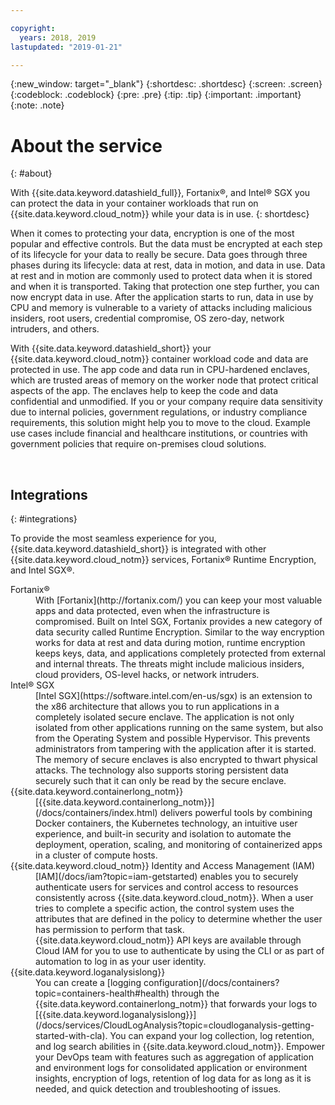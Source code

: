 ```yaml
---

copyright:
  years: 2018, 2019
lastupdated: "2019-01-21"

---
```


{:new_window: target="_blank"}
{:shortdesc: .shortdesc}
{:screen: .screen}
{:codeblock: .codeblock}
{:pre: .pre}
{:tip: .tip}
{:important: .important}
{:note: .note}

# About the service
{: #about}

With {{site.data.keyword.datashield_full}}, Fortanix®, and Intel® SGX you can protect the data in your container workloads that run on {{site.data.keyword.cloud_notm}} while your data is in use.
{: shortdesc}

When it comes to protecting your data, encryption is one of the most popular and effective controls. But the data must be encrypted at each step of its lifecycle for your data to really be secure. Data goes through three phases during its lifecycle: data at rest, data in motion, and data in use. Data at rest and in motion are commonly used to protect data when it is stored and when it is transported. Taking that protection one step further, you can now encrypt data in use. After the application starts to run, data in use by CPU and memory is vulnerable to a variety of attacks including malicious insiders, root users, credential compromise, OS zero-day, network intruders, and others.

With {{site.data.keyword.datashield_short}} your {{site.data.keyword.cloud_notm}} container workload code and data are protected in use. The app code and data run in CPU-hardened enclaves, which are trusted areas of memory on the worker node that protect critical aspects of the app. The enclaves help to keep the code and data confidential and unmodified. If you or your company require data sensitivity due to internal policies, government regulations, or industry compliance requirements, this solution might help you to move to the cloud. Example use cases include financial and healthcare institutions, or countries with government policies that require on-premises cloud solutions.

</br>

## Integrations
{: #integrations}

To provide the most seamless experience for you, {{site.data.keyword.datashield_short}} is integrated with other {{site.data.keyword.cloud_notm}} services, Fortanix® Runtime Encryption, and Intel SGX®.

<dl>
  <dt>Fortanix®</dt>
    <dd>With [Fortanix](http://fortanix.com/) you can keep your most valuable apps and data protected, even when the infrastructure is compromised. Built on Intel SGX, Fortanix provides a new category of data security called Runtime Encryption. Similar to the way encryption works for data at rest and data during motion, runtime encryption keeps keys, data, and applications completely protected from external and internal threats. The threats might include malicious insiders, cloud providers, OS-level hacks, or network intruders.</dd>
  <dt>Intel® SGX</dt>
    <dd>[Intel SGX](https://software.intel.com/en-us/sgx) is an extension to the x86 architecture that allows you to run applications in a completely isolated secure enclave. The application is not only isolated from other applications running on the same system, but also from the Operating System and possible Hypervisor. This prevents administrators from tampering with the application after it is started. The memory of secure enclaves is also encrypted to thwart physical attacks. The technology also supports storing persistent data securely such that it can only be read by the secure enclave.</dd>
  <dt>{{site.data.keyword.containerlong_notm}}</dt>
    <dd>[{{site.data.keyword.containerlong_notm}}](/docs/containers/index.html) delivers powerful tools by combining Docker containers, the Kubernetes technology, an intuitive user experience, and built-in security and isolation to automate the deployment, operation, scaling, and monitoring of containerized apps in a cluster of compute hosts.</dd>
  <dt>{{site.data.keyword.cloud_notm}} Identity and Access Management (IAM)</dt>
    <dd>[IAM](/docs/iam?topic=iam-getstarted) enables you to securely authenticate users for services and control access to resources consistently across {{site.data.keyword.cloud_notm}}. When a user tries to complete a specific action, the control system uses the attributes that are defined in the policy to determine whether the user has permission to perform that task. {{site.data.keyword.cloud_notm}} API keys are available through Cloud IAM for you to use to authenticate by using the CLI or as part of automation to log in as your user identity.</dd>
  <dt>{{site.data.keyword.loganalysislong}}</dt>
    <dd>You can create a [logging configuration](/docs/containers?topic=containers-health#health) through the {{site.data.keyword.containerlong_notm}} that forwards your logs to [{{site.data.keyword.loganalysislong}}](/docs/services/CloudLogAnalysis?topic=cloudloganalysis-getting-started-with-cla). You can expand your log collection, log retention, and log search abilities in {{site.data.keyword.cloud_notm}}. Empower your DevOps team with features such as aggregation of application and environment logs for consolidated application or environment insights, encryption of logs, retention of log data for as long as it is needed, and quick detection and troubleshooting of issues.</dd>
</dl>

</br>
</br>
